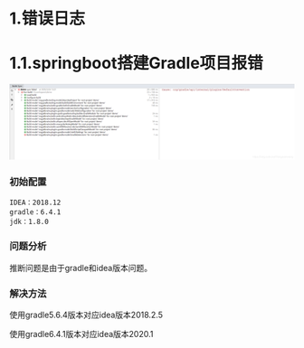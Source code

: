 # 1.错误日志

# 1.1.springboot搭建Gradle项目报错

![](/static/image/20200324132629103.png)

### 初始配置

```
IDEA：2018.12
gradle：6.4.1
jdk：1.8.0
```

### 问题分析

推断问题是由于gradle和idea版本问题。

### 解决方法

使用gradle5.6.4版本对应idea版本2018.2.5

使用gradle6.4.1版本对应idea版本2020.1

